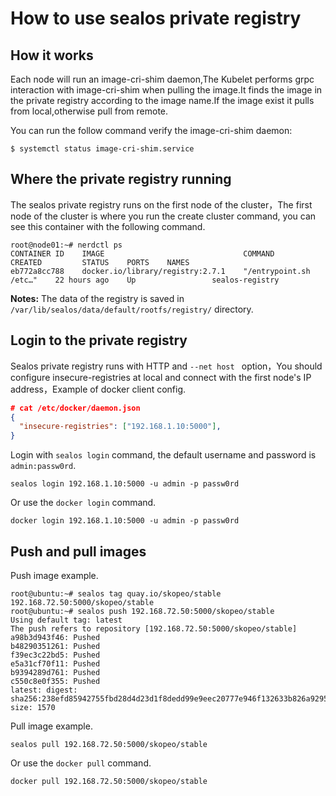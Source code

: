 # How to use sealos private registry

## How it works

Each node will run an image-cri-shim daemon,The Kubelet performs grpc interaction with image-cri-shim when pulling the image.It finds the image in the private registry according to the image name.If the image exist it pulls from local,otherwise pull from remote.

You can run the follow command verify the image-cri-shim daemon:

```shell
$ systemctl status image-cri-shim.service 
```

## Where the private registry running

The sealos private registry runs on the first node of the cluster，The first node of the cluster is where you run the create cluster command, you can see this container with the following command.

```shell
root@node01:~# nerdctl ps
CONTAINER ID    IMAGE                               COMMAND                   CREATED         STATUS    PORTS    NAMES
eb772a8cc788    docker.io/library/registry:2.7.1    "/entrypoint.sh /etc…"    22 hours ago    Up                 sealos-registry 
```

**Notes:** The data of the registry is saved in `/var/lib/sealos/data/default/rootfs/registry/` directory.

## Login to the private registry

Sealos private registry runs with HTTP and `--net host ` option，You should configure insecure-registries at local and connect with the first node's IP address，Example of docker client config.

```json
# cat /etc/docker/daemon.json 
{
  "insecure-registries": ["192.168.1.10:5000"],
}
```

Login with `sealos login` command, the default username and password is `admin:passw0rd`.

```shell
sealos login 192.168.1.10:5000 -u admin -p passw0rd
```

Or use the `docker login` command.

```shell
docker login 192.168.1.10:5000 -u admin -p passw0rd 
```

## Push and pull images

Push image example.
```shell
root@ubuntu:~# sealos tag quay.io/skopeo/stable 192.168.72.50:5000/skopeo/stable
root@ubuntu:~# sealos push 192.168.72.50:5000/skopeo/stable
Using default tag: latest
The push refers to repository [192.168.72.50:5000/skopeo/stable]
a98b3d943f46: Pushed 
b48290351261: Pushed 
f39ec3c22bd5: Pushed 
e5a31cf70f11: Pushed 
b9394289d761: Pushed 
c550c8e0f355: Pushed 
latest: digest: sha256:238efd85942755fbd28d4d23d1f8dedd99e9eec20777e946f132633b826a9295 size: 1570
```

Pull image example.

```shell
sealos pull 192.168.72.50:5000/skopeo/stable
```

Or use the `docker pull` command.

```shell
docker pull 192.168.72.50:5000/skopeo/stable
```